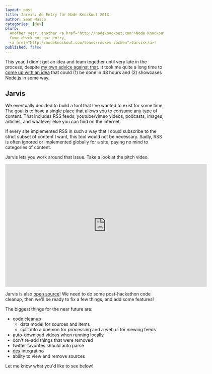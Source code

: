 ```yaml
---
layout: post
title: Jarvis: An Entry for Node Knockout 2013!
author: Sean Massa
categories: [dev]
blurb:
  Another year, another <a href="http://nodeknockout.com">Node Knockout</a>!
  Come check out our entry,
  <a href="http://nodeknockout.com/teams/rockem-sockem">Jarvis</a>!
published: false
---
```


This year, I didn't get an idea and team together
until very late in the process,
despite [my own advice against that](http://massalabs.com/dev/2013/10/30/how-to-hackathon.html).
It took me quite a long time to
[come up with an idea](http://massalabs.com/dev/2013/11/05/idea-generation.html)
that could
(1) be done in 48 hours and
(2) showcases Node.js in some way.

## Jarvis

We eventually decided to build a tool that
I've wanted to exist for some time.
The goal is to have a single place that allows you to
consume any type of content.
That includes RSS feeds,
youtube/vimeo videos,
podcasts,
images,
articles,
and whatever else you can find on the internet.

If every site implemented RSS in such a way that
I could subscribe to the strict subset of content I want,
this tool would not be necessary.
Sadly, RSS is often ignored or implemented globally for a site,
paying no mind to categories of content.

Jarvis lets you work around that issue.
Take a look at the pitch video.

<iframe width="640" height="390" src="http://www.youtube.com/embed/M42Qi8OxDpw" frameborder="0"></iframe>

Jarvis is also [open source](https://github.com/EndangeredMassa/jarvis)!
We need to do some post-hackathon code cleanup,
then we'll be ready to fix a few things,
and add some features!

The biggest things for the near future are:

* code cleanup
  * data model for sources and items
  * split into a daemon for processing and a web ui for viewing feeds
* auto-download videos when running locally
* don't re-add things that were removed
* twitter favorites should auto parse
* [dex](https://github.com/EndangeredMassa/Dex) integratino
* ability to view and remove sources

Let me know what you'd like to see below!


